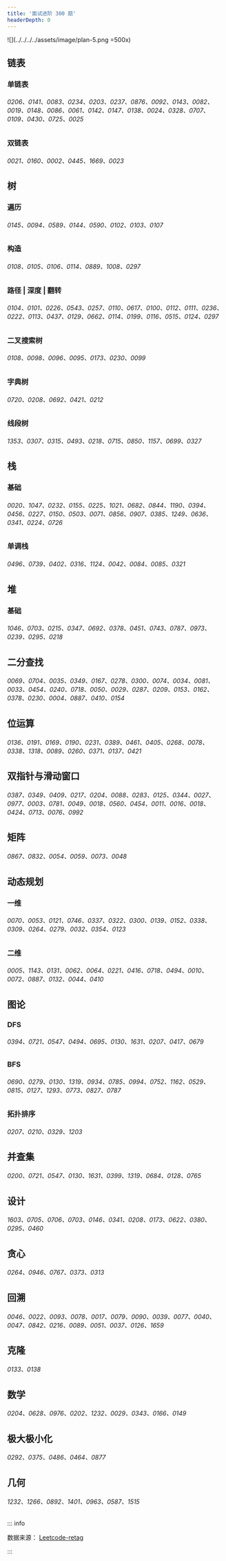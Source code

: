 ```yaml
---
title: '面试进阶 300 题'
headerDepth: 0
---
```


![](../../../../assets/image/plan-5.png =500x)

## 链表

### 单链表

###### 0206、0141、0083、0234、0203、0237、0876、0092、0143、0082、0019、0148、0086、0061、0142、0147、0138、0024、0328、0707、0109、0430、0725、0025

### 双链表

###### 0021、0160、0002、0445、1669、0023

## 树

### 遍历

###### 0145、0094、0589、0144、0590、0102、0103、0107

### 构造

###### 0108、0105、0106、0114、0889、1008、0297

### 路径 | 深度 | 翻转

###### 0104、0101、0226、0543、0257、0110、0617、0100、0112、0111、0236、0222、0113、0437、0129、0662、0114、0199、0116、0515、0124、0297

### 二叉搜索树

###### 0108、0098、0096、0095、0173、0230、0099

### 字典树

###### 0720、0208、0692、0421、0212

### 线段树

###### 1353、0307、0315、0493、0218、0715、0850、1157、0699、0327

## 栈

### 基础

###### 0020、1047、0232、0155、0225、1021、0682、0844、1190、0394、0456、0227、0150、0503、0071、0856、0907、0385、1249、0636、0341、0224、0726

### 单调栈

###### 0496、0739、0402、0316、1124、0042、0084、0085、0321

## 堆

### 基础

###### 1046、0703、0215、0347、0692、0378、0451、0743、0787、0973、0239、0295、0218

## 二分查找

###### 0069、0704、0035、0349、0167、0278、0300、0074、0034、0081、0033、0454、0240、0718、0050、0029、0287、0209、0153、0162、0378、0230、0004、0887、0410、0154

## 位运算

###### 0136、0191、0169、0190、0231、0389、0461、0405、0268、0078、0338、1318、0089、0260、0371、0137、0421

## 双指针与滑动窗口

###### 0387、0349、0409、0217、0204、0088、0283、0125、0344、0027、0977、0003、0781、0049、0018、0560、0454、0011、0016、0018、0424、0713、0076、0992

## 矩阵

###### 0867、0832、0054、0059、0073、0048

## 动态规划

### 一维

###### 0070、0053、0121、0746、0337、0322、0300、0139、0152、0338、0309、0264、0279、0032、0354、0123

### 二维

###### 0005、1143、0131、0062、0064、0221、0416、0718、0494、0010、0072、0887、0132、0044、0410

## 图论

### DFS

###### 0394、0721、0547、0494、0695、0130、1631、0207、0417、0679

### BFS

###### 0690、0279、0130、1319、0934、0785、0994、0752、1162、0529、0815、0127、1293、0773、0827、0787

### 拓扑排序

###### 0207、0210、0329、1203

## 并查集

###### 0200、0721、0547、0130、1631、0399、1319、0684、0128、0765

## 设计

###### 1603、0705、0706、0703、0146、0341、0208、0173、0622、0380、0295、0460

## 贪心

###### 0264、0946、0767、0373、0313

## 回溯

###### 0046、0022、0093、0078、0017、0079、0090、0039、0077、0040、0047、0842、0216、0089、0051、0037、0126、1659

## 克隆

###### 0133、0138

## 数学

###### 0204、0628、0976、0202、1232、0029、0343、0166、0149

## 极大极小化

###### 0292、0375、0486、0464、0877

## 几何

###### 1232、1266、0892、1401、0963、0587、1515

::: info

数据来源： [Leetcode-retag](https://github.com/resumejob/Leetcode-retag)

:::

<style>
table th:first-of-type { width: 10%; }
table th:nth-of-type(2) { width: 30%; }
table th:nth-of-type(3) { width: 15%; }
table th:nth-of-type(4) { width: 30%; }
table th:nth-of-type(5) { width: 15%; }

</style>
